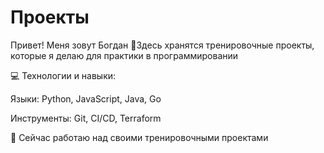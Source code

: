 # Проекты

Привет! Меня зовут Богдан
🚀Здесь хранятся тренировочные проекты, которые я делаю для практики в программировании 

💻 Технологии и навыки:

Языки: Python, JavaScript, Java, Go

Инструменты: Git, CI/CD, Terraform

🔭 Сейчас работаю над своими тренировочными проектами

